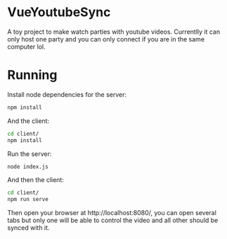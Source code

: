 # VueYoutubeSync
A toy project to make watch parties with youtube videos. Currentlly it can only host one party and you can only connect if you are in the same computer lol.

# Running
Install node dependencies for the server:

```bash
npm install 
```
And the client:
```bash
cd client/
npm install
```

Run the server:
```bash
node index.js
```
And then the client:
```bash
cd client/
npm run serve
```

Then open your browser at http://localhost:8080/, you can open several tabs but only one will be able to control the video and all other should be synced with it.

